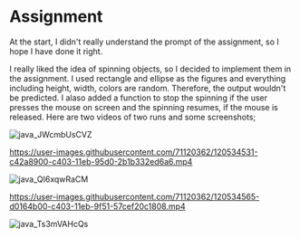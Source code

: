 # Assignment


At the start, I didn't really understand the prompt of the assignment, so I hope I have done it right. 

I really liked the idea of spinning objects, so I decided to implement them in the assignment. I used rectangle and ellipse as the figures and everything including height, width, colors 
are random. Therefore, the output wouldn't be predicted. I alaso added a function to stop the spinning if the user presses the mouse on screen and the spinning resumes, if the mouse is 
released. Here are two videos of two runs and some screenshots;


![java_JWcmbUsCVZ](https://user-images.githubusercontent.com/71120362/120534737-fe942600-c403-11eb-9955-6f29381202d5.png)


https://user-images.githubusercontent.com/71120362/120534531-c42a8900-c403-11eb-95d0-2b1b332ed6a6.mp4


![java_QI6xqwRaCM](https://user-images.githubusercontent.com/71120362/120534674-ef14dd00-c403-11eb-9aae-d2ed5cfede54.png)


https://user-images.githubusercontent.com/71120362/120534565-d0164b00-c403-11eb-9f51-57cef20c1808.mp4

![java_Ts3mVAHcQs](https://user-images.githubusercontent.com/71120362/120534678-f0460a00-c403-11eb-80c6-d318a031006e.png)
